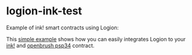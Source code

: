# logion-ink-test
Example of ink! smart contracts using Logion:

This [simple example](contracts/example_psp34/lib.rs) shows how you can easily integrates Logion to your [ink!](https://use.ink/) and [openbrush psp34](https://github.com/Brushfam/openbrush-contracts) contract.  
